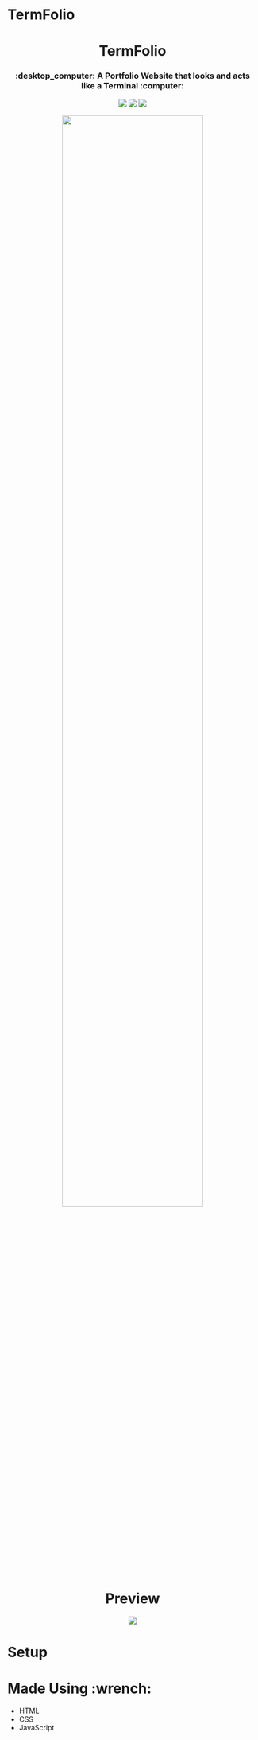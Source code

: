 # TermFolio
<h1 id="title" align="center">TermFolio</h1>

<h3 align="center">:desktop_computer: A Portfolio Website that looks and acts like a Terminal :computer:</h3>

<p align="center">
  <a href="#title"><img src="https://forthebadge.com/images/badges/made-with-javascript.svg"></a>
  <a href="#title"><img src="https://forthebadge.com/images/badges/built-with-love.svg"></a>
  <a href="#title"><img src="https://forthebadge.com/images/badges/designed-in-ms-paint.svg"></a>
</p>

<p align="center">
<img href="#title" width="75%" src="https://user-images.githubusercontent.com/28962172/103942527-5c248f00-5152-11eb-9010-b2757b652209.png"/>
</p>

<h1 id="preview" align="center">Preview</h1>
<p align="center">
  <a href="https://ahsankhan.me/TermFolio"><img src="https://forthebadge.com/images/badges/check-it-out.svg"></a>
</p>

<h1 id="setup">Setup</h1>



<h1 id="tools">Made Using :wrench:</h1>

* HTML
* CSS
* JavaScript
